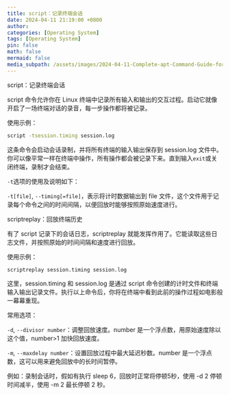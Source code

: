```yaml
---
title: script：记录终端会话
date: 2024-04-11 21:19:00 +0800
author: 
categories: [Operating System]
tags: [Operating System]
pin: false
math: false
mermaid: false
media_subpath: /assets/images/2024-04-11-Complete-apt-Command-Guide-for-Ubuntu
---
```



script：记录终端会话

script 命令允许你在 Linux 终端中记录所有输入和输出的交互过程。启动它就像开启了一场终端对话的录音，每一步操作都将被记录。

使用示例：

```bash
script -tsession.timing session.log
```

这条命令会启动会话录制，并将所有终端的输入输出保存到 session.log 文件中。你可以像平常一样在终端中操作，所有操作都会被记录下来。直到输入`exit`或关闭终端，录制才会结束。

`-t`选项的使用及说明如下：

`-t[file]`, `--timing[=file]`，表示将计时数据输出到 file 文件，这个文件用于记录每个命令之间的时间间隔，以便回放时能够按照原始速度进行。


scriptreplay：回放终端历史

有了 script 记录下的会话日志，scriptreplay 就能发挥作用了。它能读取这些日志文件，并按照原始的时间间隔和速度进行回放。

使用示例：

```bash
scriptreplay session.timing session.log
```

这里，session.timing 和 session.log 是通过 script 命令创建的计时文件和终端输入输出记录文件。执行以上命令后，你将在终端中看到此前的操作过程如电影般一幕幕重现。

常用选项：

`-d`, `--divisor number`：调整回放速度。number 是一个浮点数，用原始速度除以这个值，number>1 加快回放速度。

`-m`, `--maxdelay number`：设置回放过程中最大延迟秒数。number 是一个浮点数，这可以用来避免回放中的长时间暂停。

例如：录制会话时，假如有执行 sleep 6，回放时正常将停顿5秒，使用 -d 2 停顿时间减半，使用 -m 2 最长停顿 2 秒。